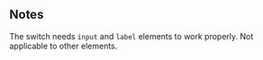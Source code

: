 ## Notes

The switch needs `input` and `label` elements to work properly. Not applicable
to other elements.
